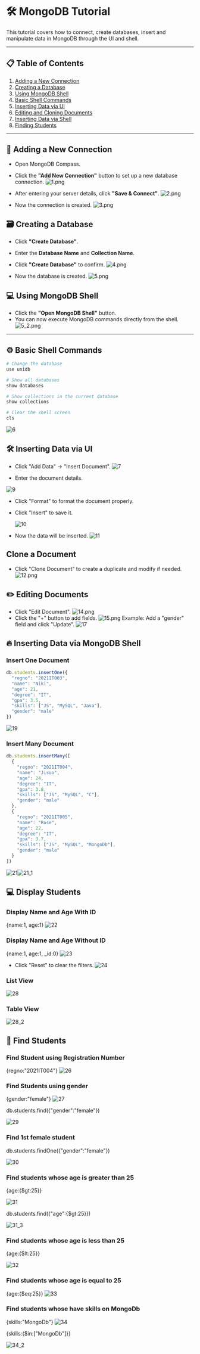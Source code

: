# 🛠️ MongoDB Tutorial

This tutorial covers how to connect, create databases, insert and manipulate data in MongoDB through the UI and shell.

---

## 📋 Table of Contents

1. [Adding a New Connection](#adding-a-new-connection)
2. [Creating a Database](#creating-a-database)
4. [Using MongoDB Shell](#using-mongodb-shell)
5. [Basic Shell Commands](#basic-shell-commands)
6. [Inserting Data via UI](#inserting-data-via-ui)
7. [Editing and Cloning Documents](#editing-and-cloning-documents)
8. [Inserting Data via Shell](#inserting-data-via-shell)
9. [Finding Students](#finding-students)

---

## 🧩 Adding a New Connection 

- Open MongoDB Compass.
- Click the **"Add New Connection"** button to set up a new database connection.
![1.png](./Outputs/1.png)

- After entering your server details, click **"Save & Connect"**.
  ![2.png](./Outputs/2.png)

- Now the connection is created.
  ![3.png](./Outputs/3.png)

## 🗃️ Creating a Database

- Click **"Create Database"**.
- Enter the **Database Name** and **Collection Name**.
- Click **"Create Database"** to confirm.
  ![4.png](./Outputs/4.png)

- Now the database is created.
  ![5.png](./Outputs/5.png)

## 💻 Using MongoDB Shell

- Click the **"Open MongoDB Shell"** button.
- You can now execute MongoDB commands directly from the shell.
  ![5_2.png](./Outputs/5_2.png)

---

## ⚙️ Basic Shell Commands

```bash
# Change the database
use unidb

# Show all databases
show databases

# Show collections in the current database
show collections

# Clear the shell screen
cls
```
  ![6](https://github.com/user-attachments/assets/2e191b69-b929-49c6-8cbb-c188c8c6f913)


## 🛠️ Inserting Data via UI
- Click "Add Data" → "Insert Document".
![7](https://github.com/user-attachments/assets/eb7db30c-c9c1-45b9-b23e-46ac54f693db)


- Enter the document details.

![9](https://github.com/user-attachments/assets/8f7cf308-4180-4a9d-b7a2-dcafe49be774)

- Click "Format" to format the document properly.
- Click "Insert" to save it.

  ![10](https://github.com/user-attachments/assets/882e3b4e-9866-4d65-8a9f-4df5dc69e193)

- Now the data will be inserted.
  ![11](https://github.com/user-attachments/assets/512ca93a-bbeb-4fbc-be5d-1cd631f38bce)


## Clone a Document
- Click "Clone Document" to create a duplicate and modify if needed.
  ![12.png](./Outputs/12.png)

## ✏️ Editing Documents
- Click "Edit Document".
   ![14.png](./Outputs/14.png)
- Click the "+" button to add fields.
   ![15.png](./Outputs/15.png)
Example: Add a "gender" field and click "Update".
 ![17](https://github.com/user-attachments/assets/c62ccd0f-b0a6-4166-9254-6939f9dd2472)

## 🔥 Inserting Data via MongoDB Shell

### Insert One Document
```javascript
db.students.insertOne({
  "regno": "2021IT003",
  "name": "Niki",
  "age": 21,
  "degree": "IT",
  "gpa": 3.5,
  "skills": ["JS", "MySQL", "Java"],
  "gender": "male"
})
```
![19](https://github.com/user-attachments/assets/5f1e45b6-4510-43b4-830d-1d838e082e38)

### Insert Many Document
```javascript
db.students.insertMany([
  {
    "regno": "2021IT004",
    "name": "Jisoo",
    "age": 24,
    "degree": "IT",
    "gpa": 3.8,
    "skills": ["JS", "MySQL", "C"],
    "gender": "male"
  },
  {
    "regno": "2021IT005",
    "name": "Rose",
    "age": 22,
    "degree": "IT",
    "gpa": 3.7,
    "skills": ["JS", "MySQL", "MongoDb"],
    "gender": "male"
  }
])
```
![21](https://github.com/user-attachments/assets/9fc4a5cb-f008-4645-bab2-e15db853d538)![21_1](https://github.com/user-attachments/assets/a5bc11cf-0b54-445f-9b13-c29e69636d75)

## 💻 Display Students

### Display Name and Age With ID
{name:1, age:1}
![22](https://github.com/user-attachments/assets/f91fbb8e-54ab-4d79-8777-79a71c0fe3f2)

### Display Name and Age Without ID
{name:1, age:1, _id:0}
![23](https://github.com/user-attachments/assets/43fd53df-c085-48da-b3d8-8f4d0454b888)

- Click "Reset" to clear the filters.
![24](https://github.com/user-attachments/assets/9d7e2e82-7803-4e5b-ba86-e4cb9e806e57)

### List View
![28](https://github.com/user-attachments/assets/916d8b2b-d384-45c6-b823-814d18cfcf7a)

### Table View
![28_2](https://github.com/user-attachments/assets/4b063996-d655-4c15-ac59-d2c014cc3646)

## 🔎 Find Students

### Find Student using Registration Number
{regno:"2021IT004"}
![26](https://github.com/user-attachments/assets/bd60393c-3cbd-4c46-b8f9-bb745fd73674)

### Find Students using gender
{gender:"female"}
![27](https://github.com/user-attachments/assets/e93ce825-eddf-4dc5-b02f-c1381b2a225c)

db.students.find({"gender":"female"})

![29](https://github.com/user-attachments/assets/e7bde783-e8f1-4498-80c3-786460245d6c)

### Find 1st female student
db.students.findOne({"gender":"female"})

![30](https://github.com/user-attachments/assets/c292f00d-0876-4c98-a730-740a216b82b0)

### Find students whose age is greater than 25

{age:{$gt:25}}

![31](https://github.com/user-attachments/assets/0d080d9c-0edc-467d-8074-493193aa4a4d)

db.students.find({"age":{$gt:25}})

![31_3](https://github.com/user-attachments/assets/a0a7ba36-88f0-40ac-bdba-b578b4b7a89b)

### Find students whose age is less than 25
{age:{$lt:25}}

![32](https://github.com/user-attachments/assets/9ab69f40-c00d-4d96-8b39-595c10944c02)

### Find students whose age is equal to 25
{age:{$eq:25}}
![33](https://github.com/user-attachments/assets/14688075-cced-45d6-a90c-86db6543f0b9)

### Find students whose have skills on MongoDb
{skills:"MongoDb"}
![34](https://github.com/user-attachments/assets/8e6d6b43-1f12-4af8-aca8-19e5f873aa65)

{skills:{$in:["MongoDb"]}}

![34_2](https://github.com/user-attachments/assets/eb39dbb3-a48f-49ad-958f-afd922835265)




